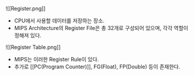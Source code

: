 ![[Register.png]]
- CPU에서 사용할 데이터를 저장하는 장소.
- MIPS Architecture의 Register File은 총 32개로 구성되어 있으며, 각각 역할이 정해져 있다.

![[Register Table.png]]
- MIPS는 이러한 Register Rule이 있다.
- 추가로 [[PC(Program Counter)]], FG(Float), FP(Double) 등이 존재한다.